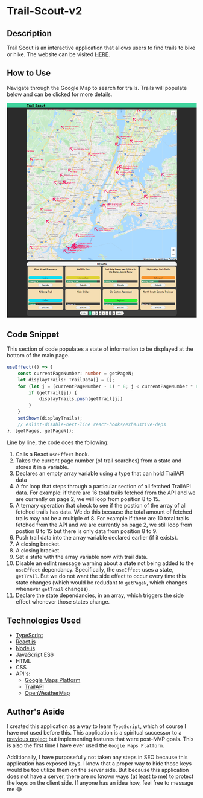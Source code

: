 # Trail-Scout-v2

## Description
Trail Scout is an interactive application that allows users to find trails to bike or hike. The website can be visited [HERE](https://markkhoo.github.io/Trail-Scout-v2/). 

## How to Use
Navigate through the Google Map to search for trails. Trails will populate below and can be clicked for more details.

![Trail-Scout-Screenshot](./READMEimage.PNG)

## Code Snippet
This section of code populates a state of information to be displayed at the bottom of the main page.
```typescript
useEffect(() => {
    const currentPageNumber: number = getPageN;
    let displayTrails: TrailData[] = [];
    for (let j = (currentPageNumber - 1) * 8; j < currentPageNumber * 8; j++) {
        if (getTrail[j]) {
            displayTrails.push(getTrail[j])
        }
    }
    setShown(displayTrails);
    // eslint-disable-next-line react-hooks/exhaustive-deps
}, [getPages, getPageN]);
```
Line by line, the code does the following:
1. Calls a React `useEffect` hook.
2. Takes the current page number (of trail searches) from a state and stores it in a variable.
3. Declares an empty array variable using a type that can hold TrailAPI data
4. A for loop that steps through a particular section of all fetched TrailAPI data. For example: if there are 16 total trails fetched from the API and we are currently on page 2, we will loop from position 8 to 15.
5. A ternary operation that check to see if the postion of the array of all fetched trails has data. We do this because the total amount of fetched trails may not be a multiple of 8. For example if there are 10 total trails fetched from the API and we are currently on page 2, we still loop from postion 8 to 15 but there is only data from position 8 to 9.
6. Push trail data into the array variable declared earlier (if it exists).
7. A closing bracket.
8. A closing bracket.
9. Set a state with the array variable now with trail data.
10. Disable an eslint message warning about a state not being added to the `useEffect` dependancy. Specifically, the `useEffect` uses a state, `getTrail`. But we do not want the side effect to occur every time this state changes (which would be redudant to `getPageN`, which changes whenever `getTrail` changes). 
11. Declare the state dependancies, in an array, which triggers the side effect whenever those states change.

## Technologies Used
* [TypeScript](https://www.typescriptlang.org/)
* [React.js](https://github.com/facebook/create-react-app)
* [Node.js](https://nodejs.org/en/docs/)
* JavaScript ES6
* HTML
* CSS
* API's:
  * [Google Maps Platform](https://developers.google.com/maps)
  * [TrailAPI](https://rapidapi.com/trailapi/api/trailapi)
  * [OpenWeatherMap](https://openweathermap.org/)

## Author's Aside
I created this application as a way to learn `TypeScript`, which of course I have not used before this. This application is a spiritual successor to a [previous project](https://github.com/markkhoo/Trail-Scout) but implementing features that were post-MVP goals. This is also the first time I have ever used the `Google Maps Platform`. 

Additionally, I have purposefully not taken any steps in SEO because this application has exposed keys. I know that a proper way to hide those keys would be too utilize them on the server side. But because this application does not have a server, there are no known ways (at least to me) to protect the keys on the client side. If anyone has an idea how, feel free to message me 😂